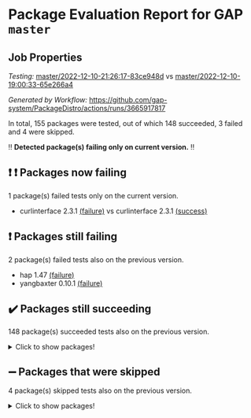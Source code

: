 # Package Evaluation Report for GAP `master`

## Job Properties

*Testing:* [master/2022-12-10-21:26:17-83ce948d](https://github.com/gap-system/PackageDistro/blob/data/reports/master/2022-12-10-21:26:17-83ce948d) vs [master/2022-12-10-19:00:33-65e266a4](https://github.com/gap-system/PackageDistro/blob/data/reports/master/2022-12-10-19:00:33-65e266a4)

*Generated by Workflow:* https://github.com/gap-system/PackageDistro/actions/runs/3665917817

In total, 155 packages were tested, out of which 148 succeeded, 3 failed and 4 were skipped.

:bangbang: **Detected package(s) failing only on current version.** :bangbang:

## :exclamation: :exclamation: Packages now failing

1 package(s) failed tests only on the current version.
- curlinterface 2.3.1 [(failure)](https://github.com/gap-system/PackageDistro/actions/runs/3665917817/jobs/6197391763) vs curlinterface 2.3.1 [(success)](https://github.com/gap-system/PackageDistro/actions/runs/3665439241/jobs/6196592096)

## :exclamation: Packages still failing

2 package(s) failed tests also on the previous version.
- hap 1.47 [(failure)](https://github.com/gap-system/PackageDistro/actions/runs/3665917817/jobs/6197392972)
- yangbaxter 0.10.1 [(failure)](https://github.com/gap-system/PackageDistro/actions/runs/3665917817/jobs/6197396518)

## :heavy_check_mark: Packages still succeeding

148 package(s) succeeded tests also on the previous version.
<details><summary>Click to show packages!</summary>

- 4ti2interface 2022.09-01 [(success)](https://github.com/gap-system/PackageDistro/actions/runs/3665917817/jobs/6197390500)
- ace 5.6.1 [(success)](https://github.com/gap-system/PackageDistro/actions/runs/3665917817/jobs/6197390564)
- aclib 1.3.2 [(success)](https://github.com/gap-system/PackageDistro/actions/runs/3665917817/jobs/6197390606)
- agt 0.3 [(success)](https://github.com/gap-system/PackageDistro/actions/runs/3665917817/jobs/6197390638)
- alnuth 3.2.1 [(success)](https://github.com/gap-system/PackageDistro/actions/runs/3665917817/jobs/6197390675)
- anupq 3.2.6 [(success)](https://github.com/gap-system/PackageDistro/actions/runs/3665917817/jobs/6197390724)
- atlasrep 2.1.6 [(success)](https://github.com/gap-system/PackageDistro/actions/runs/3665917817/jobs/6197390782)
- autodoc 2022.10.20 [(success)](https://github.com/gap-system/PackageDistro/actions/runs/3665917817/jobs/6197390855)
- automata 1.15 [(success)](https://github.com/gap-system/PackageDistro/actions/runs/3665917817/jobs/6197390909)
- automgrp 1.3.2 [(success)](https://github.com/gap-system/PackageDistro/actions/runs/3665917817/jobs/6197390959)
- autpgrp 1.11 [(success)](https://github.com/gap-system/PackageDistro/actions/runs/3665917817/jobs/6197391009)
- cap 2022.12-06 [(success)](https://github.com/gap-system/PackageDistro/actions/runs/3665917817/jobs/6197391065)
- caratinterface 2.3.4 [(success)](https://github.com/gap-system/PackageDistro/actions/runs/3665917817/jobs/6197391144)
- cddinterface 2022.11.01 [(success)](https://github.com/gap-system/PackageDistro/actions/runs/3665917817/jobs/6197391199)
- circle 1.6.5 [(success)](https://github.com/gap-system/PackageDistro/actions/runs/3665917817/jobs/6197391263)
- classicpres 1.22 [(success)](https://github.com/gap-system/PackageDistro/actions/runs/3665917817/jobs/6197391309)
- cohomolo 1.6.10 [(success)](https://github.com/gap-system/PackageDistro/actions/runs/3665917817/jobs/6197391364)
- congruence 1.2.4 [(success)](https://github.com/gap-system/PackageDistro/actions/runs/3665917817/jobs/6197391418)
- corelg 1.56 [(success)](https://github.com/gap-system/PackageDistro/actions/runs/3665917817/jobs/6197391462)
- crime 1.6 [(success)](https://github.com/gap-system/PackageDistro/actions/runs/3665917817/jobs/6197391505)
- crisp 1.4.5 [(success)](https://github.com/gap-system/PackageDistro/actions/runs/3665917817/jobs/6197391542)
- crypting 0.10.4 [(success)](https://github.com/gap-system/PackageDistro/actions/runs/3665917817/jobs/6197391588)
- cryst 4.1.25 [(success)](https://github.com/gap-system/PackageDistro/actions/runs/3665917817/jobs/6197391635)
- crystcat 1.1.10 [(success)](https://github.com/gap-system/PackageDistro/actions/runs/3665917817/jobs/6197391668)
- ctbllib 1.3.4 [(success)](https://github.com/gap-system/PackageDistro/actions/runs/3665917817/jobs/6197391699)
- cubefree 1.19 [(success)](https://github.com/gap-system/PackageDistro/actions/runs/3665917817/jobs/6197391733)
- cvec 2.7.6 [(success)](https://github.com/gap-system/PackageDistro/actions/runs/3665917817/jobs/6197391801)
- datastructures 0.3.0 [(success)](https://github.com/gap-system/PackageDistro/actions/runs/3665917817/jobs/6197391844)
- deepthought 1.0.6 [(success)](https://github.com/gap-system/PackageDistro/actions/runs/3665917817/jobs/6197391888)
- design 1.7 [(success)](https://github.com/gap-system/PackageDistro/actions/runs/3665917817/jobs/6197391935)
- difsets 2.3.1 [(success)](https://github.com/gap-system/PackageDistro/actions/runs/3665917817/jobs/6197391979)
- digraphs 1.6.1 [(success)](https://github.com/gap-system/PackageDistro/actions/runs/3665917817/jobs/6197392027)
- edim 1.3.6 [(success)](https://github.com/gap-system/PackageDistro/actions/runs/3665917817/jobs/6197392070)
- example 4.3.2 [(success)](https://github.com/gap-system/PackageDistro/actions/runs/3665917817/jobs/6197392112)
- examplesforhomalg 2022.11-01 [(success)](https://github.com/gap-system/PackageDistro/actions/runs/3665917817/jobs/6197392151)
- factint 1.6.3 [(success)](https://github.com/gap-system/PackageDistro/actions/runs/3665917817/jobs/6197392193)
- ferret 1.0.9 [(success)](https://github.com/gap-system/PackageDistro/actions/runs/3665917817/jobs/6197392231)
- fga 1.4.0 [(success)](https://github.com/gap-system/PackageDistro/actions/runs/3665917817/jobs/6197392266)
- fining 1.5.3 [(success)](https://github.com/gap-system/PackageDistro/actions/runs/3665917817/jobs/6197392304)
- float 1.0.3 [(success)](https://github.com/gap-system/PackageDistro/actions/runs/3665917817/jobs/6197392336)
- format 1.4.3 [(success)](https://github.com/gap-system/PackageDistro/actions/runs/3665917817/jobs/6197392367)
- forms 1.2.9 [(success)](https://github.com/gap-system/PackageDistro/actions/runs/3665917817/jobs/6197392394)
- fplsa 1.2.5 [(success)](https://github.com/gap-system/PackageDistro/actions/runs/3665917817/jobs/6197392424)
- fr 2.4.12 [(success)](https://github.com/gap-system/PackageDistro/actions/runs/3665917817/jobs/6197392470)
- francy 1.2.5 [(success)](https://github.com/gap-system/PackageDistro/actions/runs/3665917817/jobs/6197392494)
- fwtree 1.3 [(success)](https://github.com/gap-system/PackageDistro/actions/runs/3665917817/jobs/6197392514)
- gapdoc 1.6.6 [(success)](https://github.com/gap-system/PackageDistro/actions/runs/3665917817/jobs/6197392541)
- gauss 2022.11-01 [(success)](https://github.com/gap-system/PackageDistro/actions/runs/3665917817/jobs/6197392576)
- gaussforhomalg 2022.08-03 [(success)](https://github.com/gap-system/PackageDistro/actions/runs/3665917817/jobs/6197392615)
- gbnp 1.0.5 [(success)](https://github.com/gap-system/PackageDistro/actions/runs/3665917817/jobs/6197392642)
- generalizedmorphismsforcap 2022.11-01 [(success)](https://github.com/gap-system/PackageDistro/actions/runs/3665917817/jobs/6197392668)
- genss 1.6.8 [(success)](https://github.com/gap-system/PackageDistro/actions/runs/3665917817/jobs/6197392697)
- gradedmodules 2022.09-02 [(success)](https://github.com/gap-system/PackageDistro/actions/runs/3665917817/jobs/6197392735)
- gradedringforhomalg 2022.11-01 [(success)](https://github.com/gap-system/PackageDistro/actions/runs/3665917817/jobs/6197392764)
- grape 4.9.0 [(success)](https://github.com/gap-system/PackageDistro/actions/runs/3665917817/jobs/6197392805)
- groupoids 1.71 [(success)](https://github.com/gap-system/PackageDistro/actions/runs/3665917817/jobs/6197392842)
- grpconst 2.6.3 [(success)](https://github.com/gap-system/PackageDistro/actions/runs/3665917817/jobs/6197392877)
- guarana 0.96.3 [(success)](https://github.com/gap-system/PackageDistro/actions/runs/3665917817/jobs/6197392906)
- guava 3.17 [(success)](https://github.com/gap-system/PackageDistro/actions/runs/3665917817/jobs/6197392934)
- hapcryst 0.1.15 [(success)](https://github.com/gap-system/PackageDistro/actions/runs/3665917817/jobs/6197393010)
- hecke 1.5.3 [(success)](https://github.com/gap-system/PackageDistro/actions/runs/3665917817/jobs/6197393048)
- help 3.5 [(success)](https://github.com/gap-system/PackageDistro/actions/runs/3665917817/jobs/6197393089)
- homalg 2022.11-01 [(success)](https://github.com/gap-system/PackageDistro/actions/runs/3665917817/jobs/6197393123)
- homalgtocas 2022.11-02 [(success)](https://github.com/gap-system/PackageDistro/actions/runs/3665917817/jobs/6197393155)
- idrel 2.44 [(success)](https://github.com/gap-system/PackageDistro/actions/runs/3665917817/jobs/6197393190)
- images 1.3.1 [(success)](https://github.com/gap-system/PackageDistro/actions/runs/3665917817/jobs/6197393224)
- intpic 0.3.0 [(success)](https://github.com/gap-system/PackageDistro/actions/runs/3665917817/jobs/6197393262)
- io 4.8.0 [(success)](https://github.com/gap-system/PackageDistro/actions/runs/3665917817/jobs/6197393309)
- io_forhomalg 2022.11-01 [(success)](https://github.com/gap-system/PackageDistro/actions/runs/3665917817/jobs/6197393359)
- irredsol 1.4.4 [(success)](https://github.com/gap-system/PackageDistro/actions/runs/3665917817/jobs/6197393401)
- json 2.1.1 [(success)](https://github.com/gap-system/PackageDistro/actions/runs/3665917817/jobs/6197393443)
- jupyterkernel 1.4.1 [(success)](https://github.com/gap-system/PackageDistro/actions/runs/3665917817/jobs/6197393489)
- jupyterviz 1.5.6 [(success)](https://github.com/gap-system/PackageDistro/actions/runs/3665917817/jobs/6197393539)
- kan 1.34 [(success)](https://github.com/gap-system/PackageDistro/actions/runs/3665917817/jobs/6197393593)
- kbmag 1.5.10 [(success)](https://github.com/gap-system/PackageDistro/actions/runs/3665917817/jobs/6197393644)
- laguna 3.9.5 [(success)](https://github.com/gap-system/PackageDistro/actions/runs/3665917817/jobs/6197393709)
- liealgdb 2.2.1 [(success)](https://github.com/gap-system/PackageDistro/actions/runs/3665917817/jobs/6197393784)
- liepring 2.8 [(success)](https://github.com/gap-system/PackageDistro/actions/runs/3665917817/jobs/6197393828)
- liering 2.4.2 [(success)](https://github.com/gap-system/PackageDistro/actions/runs/3665917817/jobs/6197393867)
- linearalgebraforcap 2022.12-02 [(success)](https://github.com/gap-system/PackageDistro/actions/runs/3665917817/jobs/6197393917)
- localizeringforhomalg 2022.11-01 [(success)](https://github.com/gap-system/PackageDistro/actions/runs/3665917817/jobs/6197393962)
- loops 3.4.3 [(success)](https://github.com/gap-system/PackageDistro/actions/runs/3665917817/jobs/6197394007)
- lpres 1.0.3 [(success)](https://github.com/gap-system/PackageDistro/actions/runs/3665917817/jobs/6197394049)
- majoranaalgebras 1.5.1 [(success)](https://github.com/gap-system/PackageDistro/actions/runs/3665917817/jobs/6197394083)
- mapclass 1.4.6 [(success)](https://github.com/gap-system/PackageDistro/actions/runs/3665917817/jobs/6197394124)
- matgrp 0.70 [(success)](https://github.com/gap-system/PackageDistro/actions/runs/3665917817/jobs/6197394169)
- matricesforhomalg 2022.12-01 [(success)](https://github.com/gap-system/PackageDistro/actions/runs/3665917817/jobs/6197394221)
- modisom 2.5.3 [(success)](https://github.com/gap-system/PackageDistro/actions/runs/3665917817/jobs/6197394263)
- modulepresentationsforcap 2022.11-02 [(success)](https://github.com/gap-system/PackageDistro/actions/runs/3665917817/jobs/6197394318)
- modules 2022.11-01 [(success)](https://github.com/gap-system/PackageDistro/actions/runs/3665917817/jobs/6197394363)
- monoidalcategories 2022.11-05 [(success)](https://github.com/gap-system/PackageDistro/actions/runs/3665917817/jobs/6197394404)
- nconvex 2022.09-01 [(success)](https://github.com/gap-system/PackageDistro/actions/runs/3665917817/jobs/6197394456)
- nilmat 1.4.2 [(success)](https://github.com/gap-system/PackageDistro/actions/runs/3665917817/jobs/6197394514)
- nock 1.5 [(success)](https://github.com/gap-system/PackageDistro/actions/runs/3665917817/jobs/6197394569)
- normalizinterface 1.3.5 [(success)](https://github.com/gap-system/PackageDistro/actions/runs/3665917817/jobs/6197394624)
- nq 2.5.9 [(success)](https://github.com/gap-system/PackageDistro/actions/runs/3665917817/jobs/6197394678)
- numericalsgps 1.3.1 [(success)](https://github.com/gap-system/PackageDistro/actions/runs/3665917817/jobs/6197394728)
- openmath 11.5.2 [(success)](https://github.com/gap-system/PackageDistro/actions/runs/3665917817/jobs/6197394784)
- orb 4.9.0 [(success)](https://github.com/gap-system/PackageDistro/actions/runs/3665917817/jobs/6197394836)
- packagemanager 1.3.2 [(success)](https://github.com/gap-system/PackageDistro/actions/runs/3665917817/jobs/6197394896)
- patternclass 2.4.3 [(success)](https://github.com/gap-system/PackageDistro/actions/runs/3665917817/jobs/6197394937)
- permut 2.0.4 [(success)](https://github.com/gap-system/PackageDistro/actions/runs/3665917817/jobs/6197394988)
- polenta 1.3.10 [(success)](https://github.com/gap-system/PackageDistro/actions/runs/3665917817/jobs/6197395043)
- polymaking 0.8.6 [(success)](https://github.com/gap-system/PackageDistro/actions/runs/3665917817/jobs/6197395088)
- primgrp 3.4.3 [(success)](https://github.com/gap-system/PackageDistro/actions/runs/3665917817/jobs/6197395145)
- profiling 2.5.1 [(success)](https://github.com/gap-system/PackageDistro/actions/runs/3665917817/jobs/6197395188)
- qpa 1.34 [(success)](https://github.com/gap-system/PackageDistro/actions/runs/3665917817/jobs/6197395228)
- quagroup 1.8.3 [(success)](https://github.com/gap-system/PackageDistro/actions/runs/3665917817/jobs/6197395275)
- radiroot 2.9 [(success)](https://github.com/gap-system/PackageDistro/actions/runs/3665917817/jobs/6197395314)
- rcwa 4.7.1 [(success)](https://github.com/gap-system/PackageDistro/actions/runs/3665917817/jobs/6197395352)
- rds 1.8 [(success)](https://github.com/gap-system/PackageDistro/actions/runs/3665917817/jobs/6197395392)
- recog 1.4.2 [(success)](https://github.com/gap-system/PackageDistro/actions/runs/3665917817/jobs/6197395433)
- repndecomp 1.2.1 [(success)](https://github.com/gap-system/PackageDistro/actions/runs/3665917817/jobs/6197395471)
- repsn 3.1.0 [(success)](https://github.com/gap-system/PackageDistro/actions/runs/3665917817/jobs/6197395504)
- resclasses 4.7.3 [(success)](https://github.com/gap-system/PackageDistro/actions/runs/3665917817/jobs/6197395542)
- ringsforhomalg 2022.11-01 [(success)](https://github.com/gap-system/PackageDistro/actions/runs/3665917817/jobs/6197395577)
- sco 2022.09-01 [(success)](https://github.com/gap-system/PackageDistro/actions/runs/3665917817/jobs/6197395597)
- scscp 2.4.0 [(success)](https://github.com/gap-system/PackageDistro/actions/runs/3665917817/jobs/6197395622)
- semigroups 5.2.0 [(success)](https://github.com/gap-system/PackageDistro/actions/runs/3665917817/jobs/6197395651)
- sglppow 2.3 [(success)](https://github.com/gap-system/PackageDistro/actions/runs/3665917817/jobs/6197395682)
- sgpviz 0.999.5 [(success)](https://github.com/gap-system/PackageDistro/actions/runs/3665917817/jobs/6197395706)
- simpcomp 2.1.14 [(success)](https://github.com/gap-system/PackageDistro/actions/runs/3665917817/jobs/6197395735)
- singular 2022.09.23 [(success)](https://github.com/gap-system/PackageDistro/actions/runs/3665917817/jobs/6197395763)
- sl2reps 1.1 [(success)](https://github.com/gap-system/PackageDistro/actions/runs/3665917817/jobs/6197395788)
- sla 1.5.3 [(success)](https://github.com/gap-system/PackageDistro/actions/runs/3665917817/jobs/6197395818)
- smallgrp 1.5.1 [(success)](https://github.com/gap-system/PackageDistro/actions/runs/3665917817/jobs/6197395838)
- smallsemi 0.6.13 [(success)](https://github.com/gap-system/PackageDistro/actions/runs/3665917817/jobs/6197395868)
- sonata 2.9.6 [(success)](https://github.com/gap-system/PackageDistro/actions/runs/3665917817/jobs/6197395890)
- sophus 1.27 [(success)](https://github.com/gap-system/PackageDistro/actions/runs/3665917817/jobs/6197395921)
- spinsym 1.5.2 [(success)](https://github.com/gap-system/PackageDistro/actions/runs/3665917817/jobs/6197395947)
- standardff 0.9.4 [(success)](https://github.com/gap-system/PackageDistro/actions/runs/3665917817/jobs/6197395977)
- symbcompcc 1.3.2 [(success)](https://github.com/gap-system/PackageDistro/actions/runs/3665917817/jobs/6197396006)
- thelma 1.3 [(success)](https://github.com/gap-system/PackageDistro/actions/runs/3665917817/jobs/6197396049)
- tomlib 1.2.9 [(success)](https://github.com/gap-system/PackageDistro/actions/runs/3665917817/jobs/6197396078)
- toolsforhomalg 2022.12-01 [(success)](https://github.com/gap-system/PackageDistro/actions/runs/3665917817/jobs/6197396108)
- toric 1.9.5 [(success)](https://github.com/gap-system/PackageDistro/actions/runs/3665917817/jobs/6197396132)
- toricvarieties 2022.07.13 [(success)](https://github.com/gap-system/PackageDistro/actions/runs/3665917817/jobs/6197396148)
- transgrp 3.6.3 [(success)](https://github.com/gap-system/PackageDistro/actions/runs/3665917817/jobs/6197396172)
- ugaly 4.0.3 [(success)](https://github.com/gap-system/PackageDistro/actions/runs/3665917817/jobs/6197396197)
- unipot 1.5 [(success)](https://github.com/gap-system/PackageDistro/actions/runs/3665917817/jobs/6197396224)
- unitlib 4.1.0 [(success)](https://github.com/gap-system/PackageDistro/actions/runs/3665917817/jobs/6197396258)
- utils 0.81 [(success)](https://github.com/gap-system/PackageDistro/actions/runs/3665917817/jobs/6197396279)
- uuid 0.7 [(success)](https://github.com/gap-system/PackageDistro/actions/runs/3665917817/jobs/6197396317)
- walrus 0.9991 [(success)](https://github.com/gap-system/PackageDistro/actions/runs/3665917817/jobs/6197396371)
- wedderga 4.10.2 [(success)](https://github.com/gap-system/PackageDistro/actions/runs/3665917817/jobs/6197396399)
- xmod 2.88 [(success)](https://github.com/gap-system/PackageDistro/actions/runs/3665917817/jobs/6197396424)
- xmodalg 1.23 [(success)](https://github.com/gap-system/PackageDistro/actions/runs/3665917817/jobs/6197396449)
- zeromqinterface 0.14 [(success)](https://github.com/gap-system/PackageDistro/actions/runs/3665917817/jobs/6197396559)
</details>

## :heavy_minus_sign: Packages that were skipped

4 package(s) skipped tests also on the previous version.
<details><summary>Click to show packages!</summary>

- browse 1.8.19 [(skipped)](https://github.com/gap-system/PackageDistro/actions/runs/3665917817/jobs/6197309830)
- itc 1.5.1 [(skipped)](https://github.com/gap-system/PackageDistro/actions/runs/3665917817/jobs/6197309830)
- polycyclic 2.16 [(skipped)](https://github.com/gap-system/PackageDistro/actions/runs/3665917817/jobs/6197309830)
- xgap 4.31 [(skipped)](https://github.com/gap-system/PackageDistro/actions/runs/3665917817/jobs/6197309830)
</details>

